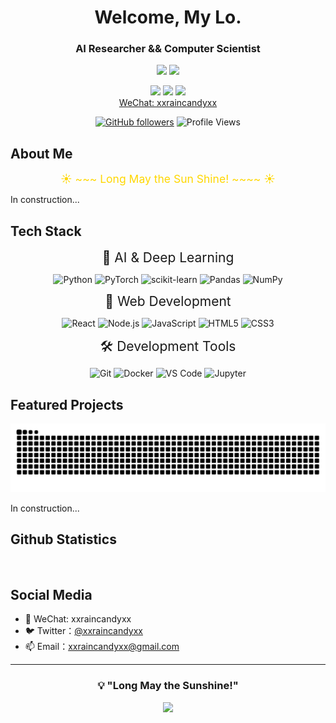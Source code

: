 <div align="center">

# Welcome, My Lo.
### AI Researcher && Computer Scientist

![](https://img.shields.io/badge/Focus-Artificial_Intelligence-BE2EDD)
![](https://img.shields.io/badge/Role-AI_Researcher-20B2AA)

<p>
  <a href="https://x.com/xxraincandyxx"><img src="https://img.shields.io/badge/Twitter-ffffff?style=for-the-badge&logo=twitter&logoColor=black"/></a>
  <a href="mailto:xxraincandyxx@gmail.com"><img src="https://img.shields.io/badge/Email-ffffff?style=for-the-badge&logo=gmail&logoColor=black"/></a>
  <a href="https://github.com/xxraincandyxx"><img src="https://img.shields.io/badge/GitHub-ffffff?style=for-the-badge&logo=github&logoColor=black"/></a>
  <br/>
  <!--<a href="https://www.zhihu.com/people/30-95-6-63">Zhihu:XXX</a>-->
  <a href="https://x.com/zjrwtx">WeChat: xxraincandyxx</a>
</p>

[![GitHub followers](https://img.shields.io/github/followers/xxraincandyxx?style=social)](https://github.com/zjrwtx)
![Profile Views](https://komarev.com/ghpvc/?username=xxraincandyxx&color=blueviolet)

</div>

## About Me 

<p align="center">
  <span style="font-size: 1.25em; color: #FFD700;">
    ☀️ ~~~ Long May the Sun Shine! ~~~~ ☀️
  </span>
</p>

<!--
- 🔭 正在从事多模态数据合成的研究
- 🚀 准备做几个面向大学生的AI应用
- 🌱 是个ENTJ水瓶座的大四在读医学生
- 👯 寻找 AI 领域的合作机会
- 🎯 目标：实现多模态数据的scaling law
-->

In construction...

## Tech Stack

<p align="center">
<span style="font-size: 1.50em;">🤖 AI & Deep Learning</span>
</p>

<div style="text-align: center;">

  ![Python](https://img.shields.io/badge/Python-3776AB?style=for-the-badge&logo=python&logoColor=white)
  ![PyTorch](https://img.shields.io/badge/PyTorch-EE4C2C?style=for-the-badge&logo=pytorch&logoColor=white)
  ![scikit-learn](https://img.shields.io/badge/scikit--learn-F7931E?style=for-the-badge&logo=scikit-learn&logoColor=white)
  ![Pandas](https://img.shields.io/badge/Pandas-150458?style=for-the-badge&logo=pandas&logoColor=white)
  ![NumPy](https://img.shields.io/badge/NumPy-013243?style=for-the-badge&logo=numpy&logoColor=white)

</div>

<p align="center">
<span style="font-size: 1.50em;">🎨 Web Development</span>
</p>

<div style="text-align: center;">

  ![React](https://img.shields.io/badge/React-20232A?style=for-the-badge&logo=react&logoColor=61DAFB)
  ![Node.js](https://img.shields.io/badge/Node.js-339933?style=for-the-badge&logo=nodedotjs&logoColor=white)
  ![JavaScript](https://img.shields.io/badge/JavaScript-F7DF1E?style=for-the-badge&logo=javascript&logoColor=black)
  ![HTML5](https://img.shields.io/badge/HTML5-E34F26?style=for-the-badge&logo=html5&logoColor=white)
  ![CSS3](https://img.shields.io/badge/CSS3-1572B6?style=for-the-badge&logo=css3&logoColor=white)

</div>

<p align="center">
<span style="font-size: 1.50em;">🛠️ Development Tools</span>
</p>

<div style="text-align: center;">

  ![Git](https://img.shields.io/badge/Git-F05032?style=for-the-badge&logo=git&logoColor=white)
  ![Docker](https://img.shields.io/badge/Docker-2496ED?style=for-the-badge&logo=docker&logoColor=white)
  ![VS Code](https://img.shields.io/badge/VS_Code-007ACC?style=for-the-badge&logo=visual-studio-code&logoColor=white)
  ![Jupyter](https://img.shields.io/badge/Jupyter-F37626?style=for-the-badge&logo=jupyter&logoColor=white)

</div>

## Featured Projects

<picture>
  <source media="(prefers-color-scheme: dark)" srcset="https://raw.githubusercontent.com/xxraincandyxx/xxraincandyxx/output/github-contribution-grid-snake-dark.svg">
  <source media="(prefers-color-scheme: light)" srcset="https://raw.githubusercontent.com/xxraincandyxx/xxraincandyxx/output/github-contribution-grid-snake.svg">
  <img alt="github contribution grid snake animation" src="https://raw.githubusercontent.com/xxraincandyxx/xxraincandyxx/output/github-contribution-grid-snake.svg">
</picture>

In construction...

<!--
### 🎯 AI 应用
<table>
  <tr>
    <td align="center">
      <a href="https://github.com/zjrwtx/Yijian-Agent">
        <img src="https://img.shields.io/badge/-Yijian_Agent-E74C3C?style=flat-square&logo=python&logoColor=white"/>
        <br />全球首个开源且用于医院检验科的企业级生产级AI大模型Agent系统
      </a>
    </td>
     <td align="center">
      <a href="https://github.com/zjrwtx/Yijian-A1robot">
        <img src="https://img.shields.io/badge/-Yijian-A1robot-E74C3C?style=flat-square&logo=python&logoColor=white"/>
        <br />全球首个用于医院检验科的企业级开源AI机器人解决方案
      </a>
    </td>
    <td align="center">
      <a href="https://github.com/zjrwtx/AIgene_anki">
        <img src="https://img.shields.io/badge/-AIgene_anki-F1C40F?style=flat-square&logo=python&logoColor=white"/>
        <br />基于零一万物等AI视觉大模型简单几步就能批量生成Anki图片笔记
      </a>
    </td>
    <td align="center">
      <a href="https://github.com/zjrwtx/jwtdemo">
        <img src="https://img.shields.io/badge/-不挂科AI前端-16A085?style=flat-square&logo=python&logoColor=white"/>
        <br />不挂科AI前端：这是一个基于React的Web应用程序，为学生们提供各种AI驱动的功能，如题目生成、试卷生成、思维导图生成、视频转PDF、笔记生成、社区分享等。该应用程序旨在帮助学生更有效地学习和准备考试。
      </a>
    </td>
      <td align="center">
      <a href="https://github.com/zjrwtx/Pass_the_exam">
        <img src="https://img.shields.io/badge/-不挂科AI后端-16A085?style=flat-square&logo=python&logoColor=white"/>
        <br />不挂科AI后端：不挂科AI后端是一个基于FastAPI框架构建的Web应用程序，旨在为用户提供一系列智能化的服务，包括视频转PPT、PPT转PDF、PDF和PPT内容解析、考试重点大纲生成、出题、思维导图生成等功能。该后端服务使用了多种Python库，如FastAPI、PyPDF2、python-pptx、sqlalchemy、pydantic、passlib、python-jose、python-dotenv、requests、pymysql、scikit-image、opencv-python、imutils和img2pdf等
      </a>
    </td>
      <td align="center">
      <a href="https://github.com/zjrwtx/yourmemory_v1">
        <img src="https://img.shields.io/badge/-Yourmemory-16A085?style=flat-square&logo=python&logoColor=white"/>
        <br />Yourmemory：这是一个基于 React 的 Web 应用程序，旨在帮助用户记录和记住他们的记忆。用户可以通过与 AI 助手进行对话来分享他们的记忆，并获取有关如何更好地管理和组织记忆的建议。 功能 用户可以与 AI 助手进行对话，分享他们的记忆。 AI 助手会根据用户的输入提供个性化的建议和反馈。 用户可以添加新的任务和标签，以便更好地管理和组织他们的记忆。 应用程序支持深色模式和浅色模式，以满足用户的不同需求。
      </a>
    </td>
  </tr>
</table>
-->

## Github Statistics

<div align="center">
  <!-- <picture>
    <source
    srcset="https://github-readme-stats.vercel.app/api?username=xxraincandyxx&show_icons=true&include_all_commits=true&count_private=true&theme=dark"
    media="(prefers-color-scheme: dark)"
  />
    <source
    srcset="https://github-readme-stats.vercel.app/api?username=xxraincandyxx&show_icons=true&include_all_commits=true&count_private=true&theme=dark"
    media="(prefers-color-scheme: light), (prefers-color-scheme: no-preference)"
  />
    <img height="180em" src="https://github-readme-stats.vercel.app/api?username=xxraincandyxx&show_icons=true&include_all_commits=true&count_private=true&theme=dark" />
  </picture> -->

  <picture>
    <source
    srcset="https://github-readme-activity-graph.vercel.app/graph?username=xxraincandyxx&theme=github-compact"
    media="(prefers-color-scheme: dark)"
  />
    <source
    srcset="https://github-readme-activity-graph.vercel.app/graph?username=xxraincandyxx"
    media="(prefers-color-scheme: light), (prefers-color-scheme: no-preference)"
  />
    <img height="160em"/>
  </picture>
  <picture>
    <source
    srcset="https://github-readme-stats.vercel.app/api/top-langs/?username=xxraincandyxx&layout=compact&langs_count=12&show_icons=true&include_all_commits&theme=shadow_green"
    media="(prefers-color-scheme: dark)"
  />
    <source
    srcset="https://github-readme-stats.vercel.app/api/top-langs/?username=xxraincandyxx&layout=compact&langs_count=12&show_icons=true"
    media="(prefers-color-scheme: light), (prefers-color-scheme: no-preference)"
  />
    <img height="160em"/>
  </picture>
</div>

## Social Media

- 📱 WeChat: xxraincandyxx
- 🐦 Twitter：[@xxraincandyxx](https://x.com/xxraincandyxx)
- 📫 Email：xxraincandyxx@gmail.com

---

<div align="center">
  
### 💡 "Long May the Sunshine!"

<img src="https://quotes-github-readme.vercel.app/api?type=horizontal&theme=dracula" />

</div>

